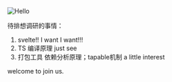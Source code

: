 <img src="https://b.bdstatic.com/searchbox/icms/searchbox/img/7e8e8.jpg" alt="Hello">

待排想调研的事情：
1. svelte!! I want I want!!!
2. TS 编译原理 just see
3. 打包工具 依赖分析原理；tapable机制 a little interest

welcome to join us.
